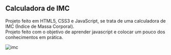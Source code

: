 ## Calculadora de IMC
<p>Projeto feito em HTML5, CSS3 e JavaScript, se trata de uma calculadora de IMC (Índice de Massa Corporal).<br>
Projeto feito com o objetivo de aprender javascript e colocar um pouco dos conhecimentos em prática.</p>

![imc](https://user-images.githubusercontent.com/76793266/111393909-6bffa880-8698-11eb-891b-42188018faba.png)
